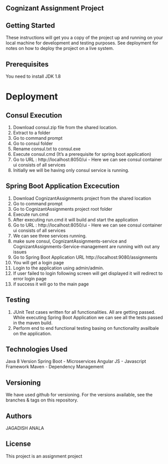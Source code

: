Cognizant Assignment Project
-----------------------------


Getting Started
---------------
These instructions will get you a copy of the project up and running on your local machine for development and testing purposes. See deployment for notes on how to deploy the project on a live system.

Prerequisites
-------------
You need to install JDK 1.8

Deployment
===========

Consul Execution
---------------
1)	Download consul.zip file from the shared location.
2)  Extract to a folder
3)	Go to command prompt
4)	Go to consul folder
5)  Rename consul.txt to consul.exe
6)	Execute consul.cmd (It’s a prerequisite for spring boot application)
7)	Go to URL : http://localhost:8050/ui - Here we can see consul  container ui consists of all services
8)	Initially we will be having only consul service is running.

Spring Boot Application Excecution
----------------------------------------------
1)	Download CognizantAssignments project from the shared location
2)	Go to command prompt
3)	Go to CognizantAssignments project root folder
4)	Execute run.cmd
5)	After executing run.cmd it will build and start the application
6)	Go to URL : http://localhost:8050/ui - Here we can see consul  container ui consists of all services
7)	We can see three services running.
8) make sure consul, CognizantAssignments-service and  CognizantAssignments-Service-management are running with out any issues
9) Go to Spring Boot Application URL 
  http://localhost:9080/assignments
10) You will get a login page
11) Login to the application using admin/admin.
12) If user failed to login following screen will get displayed it will redirect to error login page
13) if success it will go to the main page

Testing
-------
1) JUnit Test cases written for all functionalities. All are getting passed. While executing Spring Boot Application we can see all the tests passed in the maven build.
2) Perform end to end functional testing basing on functionality availbale on the application.

Technologies Used
-----------------
Java 8 Version
Spring Boot - Microservices 
Angular JS - Javascript Framework
Maven - Dependency Management

Versioning
----------
We have used github for versioning. For the versions available, see the branches & tags on this repository.

Authors
-------
JAGADISH ANALA  

License
-------
This project is an assignment project

